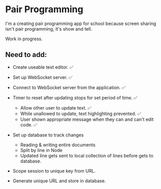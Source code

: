# Pair Programming

I'm a creating pair programming app for school because screen sharing isn't pair programming, it's show and tell.

Work in progress.

## Need to add:

- Create useable text editor. ✅
- Set up WebSocket server. ✅
- Connect to WebSocket server from the application. ✅
- Timer to reset after updating stops for set period of time. ✅

  - Allow other user to update text. ✅
  - While unallowed to update, text highlighting prevented. ✅
  - User shown appropriate message when they can and can't edit code. ✅ 

- Set up database to track changes

  - Reading & writing entire documents
  - Split by line in Node
  - Updated line gets sent to local collection of lines before gets to database.

- Scope session to unique key from URL.
- Generate unique URL and store in database.
